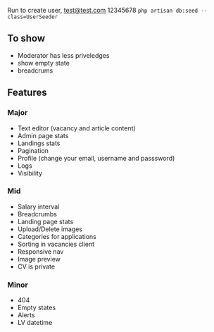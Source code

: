 Run to create user, test@test.com 12345678
`php artisan db:seed --class=UserSeeder`

## To show
 - Moderator has less priveledges 
 - show empty state
 - breadcrums

## Features
### Major
- Text editor (vacancy and article content)
- Admin page stats
- Landings stats
- Pagination
- Profile (change your email, username and passsword)
- Logs
- Visibility

### Mid
- Salary interval
- Breadcrumbs
- Landing page stats
- Upload/Delete images
- Categories for applications
- Sorting in vacancies client
- Responsive nav
- Image preview
- CV is private

### Minor
 - 404
 - Empty states
 - Alerts
 - LV datetime
